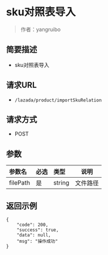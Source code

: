 # sku对照表导入

> 作者：yangruibo

## 简要描述

- sku对照表导入

## 请求URL
- `/lazada/product/importSkuRelation`
  
## 请求方式
- POST 

## 参数

|参数名|必选|类型|说明|
|:----    |:---|:----- |-----   |
|filePath |是  |string | 文件路径    |
## 返回示例 

``` 
{
    "code": 200,
    "success": true,
    "data": null,
    "msg": "操作成功"
}
```